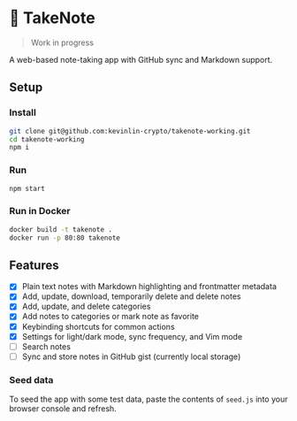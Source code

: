 # 📝 TakeNote

> Work in progress

A web-based note-taking app with GitHub sync and Markdown support.

## Setup

### Install

```bash
git clone git@github.com:kevinlin-crypto/takenote-working.git
cd takenote-working
npm i
```

### Run

```bash
npm start
```

### Run in Docker

```bash
docker build -t takenote .
docker run -p 80:80 takenote
```

## Features

- [x] Plain text notes with Markdown highlighting and frontmatter metadata
- [x] Add, update, download, temporarily delete and delete notes
- [x] Add, update, and delete categories
- [x] Add notes to categories or mark note as favorite
- [x] Keybinding shortcuts for common actions
- [x] Settings for light/dark mode, sync frequency, and Vim mode
- [ ] Search notes
- [ ] Sync and store notes in GitHub gist (currently local storage)

### Seed data

To seed the app with some test data, paste the contents of `seed.js` into your browser console and refresh.
